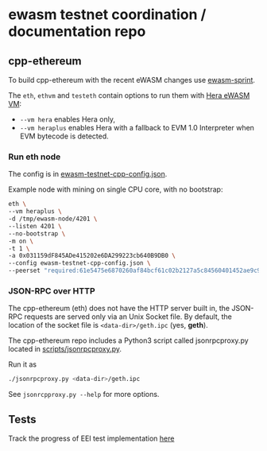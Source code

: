 # ewasm testnet coordination / documentation repo

## cpp-ethereum

To build cpp-ethereum with the recent eWASM changes use [ewasm-sprint](https://github.com/ethereum/cpp-ethereum/tree/ewasm-sprint).

The `eth`, `ethvm` and `testeth` contain options to run them with [Hera eWASM VM](https://github.com/ewasm/hera):

- `--vm hera` enables Hera only,
- `--vm heraplus` enables Hera with a fallback to EVM 1.0 Interpreter when EVM bytecode is detected.

### Run eth node

The config is in [ewasm-testnet-cpp-config.json](ewasm-testnet-cpp-config.json).

Example node with mining on single CPU core, with no bootstrap:

```sh
eth \
--vm heraplus \
-d /tmp/ewasm-node/4201 \
--listen 4201 \
--no-bootstrap \
-m on \
-t 1 \
-a 0x031159dF845ADe415202e6DA299223cb640B9DB0 \
--config ewasm-testnet-cpp-config.json \
--peerset "required:61e5475e6870260af84bcf61c02b2127a5c84560401452ae9c99b9ff4f0f343d65c9e26209ec32d42028b365addba27824669eb70c73f69568964f77433afbbe@127.0.0.1:1234"
```

### JSON-RPC over HTTP

The cpp-ethereum (eth) does not have the HTTP server built in, the JSON-RPC requests are served only via an Unix Socket file.
By default, the location of the socket file is `<data-dir>/geth.ipc` (yes, **geth**).

The cpp-ethereum repo includes a Python3 script called jsonrpcproxy.py located in [scripts/jsonrpcproxy.py](https://github.com/ethereum/cpp-ethereum/blob/develop/scripts/jsonrpcproxy.py).

Run it as

```sh
./jsonrpcproxy.py <data-dir>/geth.ipc
```

See `jsonrcpproxy.py --help` for more options.

## Tests

Track the progress of EEI test implementation [here](https://github.com/ethereum/tests/pull/394)

